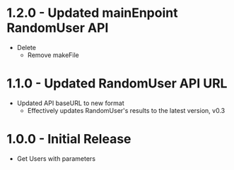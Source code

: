 # 1.2.0 - Updated mainEnpoint RandomUser API
* Delete
  - Remove makeFile
  
# 1.1.0 - Updated RandomUser API URL

* Updated API baseURL to new format
     - Effectively updates RandomUser's results to the latest version, v0.3

# 1.0.0 - Initial Release

* Get Users with parameters
